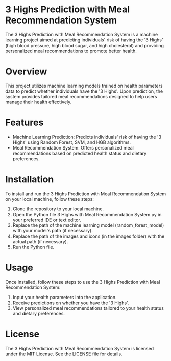 # 3 Highs Prediction with Meal Recommendation System
The 3 Highs Prediction with Meal Recommendation System is a machine learning project aimed at predicting individuals' risk of having the '3 Highs' (high blood pressure, high blood sugar, and high cholesterol) and providing personalized meal recommendations to promote better health.

# Overview
This project utilizes machine learning models trained on health parameters data to predict whether individuals have the '3 Highs'. Upon prediction, the system provides tailored meal recommendations designed to help users manage their health effectively.

# Features
- Machine Learning Prediction: Predicts individuals' risk of having the '3 Highs' using Random Forest, SVM, and HGB algorithms.
- Meal Recommendation System: Offers personalized meal recommendations based on predicted health status and dietary preferences.

# Installation
To install and run the 3 Highs Prediction with Meal Recommendation System on your local machine, follow these steps:
1. Clone the repository to your local machine.
2. Open the Python file 3 Highs with Meal Recommendation System.py in your preferred IDE or text editor.
3. Replace the path of the machine learning model (random_forest_model) with your model's path (if necessary).
4. Replace the path of the images and icons (in the images folder) with the actual path (if necessary).
5. Run the Python file.

# Usage
Once installed, follow these steps to use the 3 Highs Prediction with Meal Recommendation System:
1. Input your health parameters into the application.
2. Receive predictions on whether you have the '3 Highs'.
3. View personalized meal recommendations tailored to your health status and dietary preferences.

# License
The 3 Highs Prediction with Meal Recommendation System is licensed under the MIT License. See the LICENSE file for details.
